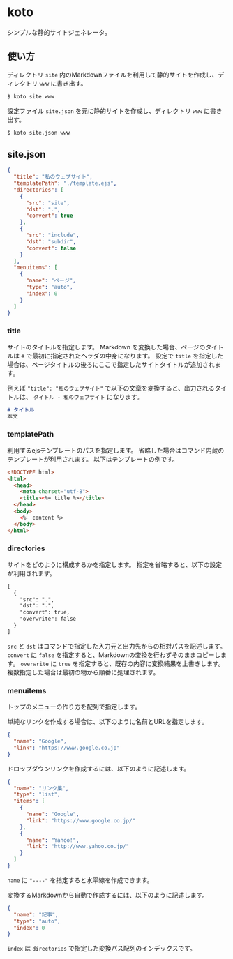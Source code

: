 # koto
シンプルな静的サイトジェネレータ。

## 使い方

ディレクトリ `site` 内のMarkdownファイルを利用して静的サイトを作成し、ディレクトリ `www` に書き出す。

```sh
$ koto site www
```

設定ファイル `site.json` を元に静的サイトを作成し、ディレクトリ `www` に書き出す。

```sh
$ koto site.json www
```

## site.json

```json
{
  "title": "私のウェブサイト",
  "templatePath": "./template.ejs",
  "directories": [
    {
      "src": "site",
      "dst": ".",
      "convert": true
    },
    {
      "src": "include",
      "dst": "subdir",
      "convert": false
    }
  ],
  "menuitems": [
    {
      "name": "ページ",
      "type": "auto",
      "index": 0
    }
  ]
}
```

### title
サイトのタイトルを指定します。
Markdown を変換した場合、ページのタイトルは `#` で最初に指定されたヘッダの中身になります。
設定で `title` を指定した場合は、ページタイトルの後ろにここで指定したサイトタイトルが追加されます。

例えば `"title": "私のウェブサイト"` で以下の文章を変換すると、出力されるタイトルは、
`タイトル - 私のウェブサイト` になります。

```markdown
# タイトル
本文
```

### templatePath
利用するejsテンプレートのパスを指定します。
省略した場合はコマンド内蔵のテンプレートが利用されます。
以下はテンプレートの例です。

```html
<!DOCTYPE html>
<html>
  <head>
    <meta charset="utf-8">
    <title><%= title %></title>
  </head>
  <body>
    <%- content %>
  </body>
</html>
```

### directories
サイトをどのように構成するかを指定します。
指定を省略すると、以下の設定が利用されます。

```markdown
[
  {
    "src": ".",
    "dst": ".",
    "convert": true,
    "overwrite": false
  }
]
```

`src` と `dst` はコマンドで指定した入力元と出力先からの相対パスを記述します。
`convert` に `false` を指定すると、Markdownの変換を行わずそのままコピーします。
`overwrite` に `true` を指定すると、既存の内容に変換結果を上書きします。
複数指定した場合は最初の物から順番に処理されます。

### menuitems
トップのメニューの作り方を配列で指定します。

単純なリンクを作成する場合は、以下のように名前とURLを指定します。

```json
{
  "name": "Google",
  "link": "https://www.google.co.jp"
}
```

ドロップダウンリンクを作成するには、以下のように記述します。

```json
{
  "name": "リンク集",
  "type": "list",
  "items": [
    {
      "name": "Google",
      "link": "https://www.google.co.jp/"
    },
    {
      "name": "Yahoo!",
      "link": "http://www.yahoo.co.jp/"
    }
  ]
}
```

`name` に `"----"` を指定すると水平線を作成できます。

変換するMarkdownから自動で作成するには、以下のように記述します。

```json
{
  "name": "記事",
  "type": "auto",
  "index": 0
}
```

`index` は `directories` で指定した変換パス配列のインデックスです。
